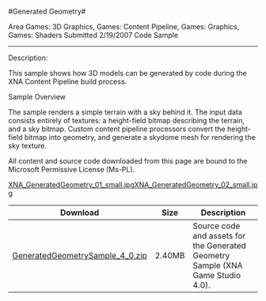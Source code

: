 #Generated Geometry#

Area
Games: 3D Graphics, Games: Content Pipeline, Games: Graphics, Games: Shaders
Submitted
2/19/2007
Code Sample

---

Description:

This sample shows how 3D models can be generated by code during the XNA Content Pipeline build process.


Sample Overview

The sample renders a simple terrain with a sky behind it. The input data consists entirely of textures: a height-field bitmap describing the terrain, and a sky bitmap. Custom content pipeline processors convert the height-field bitmap into geometry, and generate a skydome mesh for rendering the sky texture.


All content and source code downloaded from this page are bound to the Microsoft Permissive License (Ms-PL).

[XNA_GeneratedGeometry_01_small.jpg](https://github.com/kniEngine/XNAGameStudio/blob/main/Samples/XNA_GeneratedGeometry_01_small.jpg?raw=true)[XNA_GeneratedGeometry_02_small.jpg](https://github.com/kniEngine/XNAGameStudio/blob/main/Samples/XNA_GeneratedGeometry_02_small.jpg?raw=true)



Download | Size | Description
---|---|---|
[GeneratedGeometrySample_4_0.zip](https://github.com/kniEngine/XNAGameStudio/blob/main/Documents/GeneratedGeometrySample_4_0.zip?raw=true) | 2.40MB | Source code and assets for the Generated Geometry Sample (XNA Game Studio 4.0). 